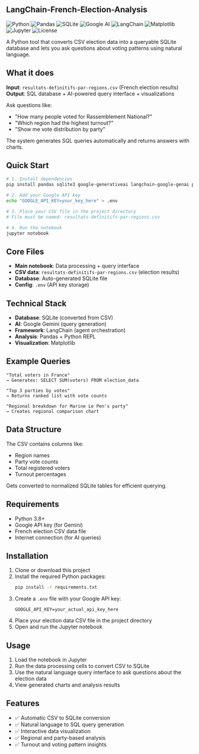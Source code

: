 ## LangChain-French-Election-Analysis

![Python](https://img.shields.io/badge/Python-3.8+-blue.svg?style=flat&logo=python&logoColor=white)
![Pandas](https://img.shields.io/badge/Pandas-150458?style=flat&logo=pandas&logoColor=white)
![SQLite](https://img.shields.io/badge/SQLite-003B57?style=flat&logo=sqlite&logoColor=white)
![Google AI](https://img.shields.io/badge/Google%20AI-4285F4?style=flat&logo=google&logoColor=white)
![LangChain](https://img.shields.io/badge/LangChain-000000?style=flat&logo=chainlink&logoColor=white)
![Matplotlib](https://img.shields.io/badge/Matplotlib-11557c?style=flat&logo=python&logoColor=white)
![Jupyter](https://img.shields.io/badge/Jupyter-F37626?style=flat&logo=jupyter&logoColor=white)
![License](https://img.shields.io/badge/License-MIT-green.svg?style=flat)

A Python tool that converts CSV election data into a queryable SQLite database and lets you ask questions about voting patterns using natural language.

## What it does

**Input**: `resultats-definitifs-par-regions.csv` (French election results)  
**Output**: SQL database + AI-powered query interface + visualizations

Ask questions like:
- "How many people voted for Rassemblement National?"
- "Which region had the highest turnout?"
- "Show me vote distribution by party"

The system generates SQL queries automatically and returns answers with charts.

## Quick Start

```bash
# 1. Install dependencies
pip install pandas sqlite3 google-generativeai langchain-google-genai python-dotenv matplotlib

# 2. Add your Google API key
echo "GOOGLE_API_KEY=your_key_here" > .env

# 3. Place your CSV file in the project directory
# File must be named: resultats-definitifs-par-regions.csv

# 4. Run the notebook
jupyter notebook
```

## Core Files

- **Main notebook**: Data processing + query interface
- **CSV data**: `resultats-definitifs-par-regions.csv` (election results)
- **Database**: Auto-generated SQLite file
- **Config**: `.env` (API key storage)

## Technical Stack

- **Database**: SQLite (converted from CSV)
- **AI**: Google Gemini (query generation)
- **Framework**: LangChain (agent orchestration)
- **Analysis**: Pandas + Python REPL
- **Visualization**: Matplotlib

## Example Queries

```
"Total voters in France"
→ Generates: SELECT SUM(voters) FROM election_data

"Top 3 parties by votes" 
→ Returns ranked list with vote counts

"Regional breakdown for Marine Le Pen's party"
→ Creates regional comparison chart
```

## Data Structure

The CSV contains columns like:
- Region names
- Party vote counts
- Total registered voters
- Turnout percentages

Gets converted to normalized SQLite tables for efficient querying.

## Requirements

- Python 3.8+
- Google API key (for Gemini)
- French election CSV data file
- Internet connection (for AI queries)

## Installation

1. Clone or download this project
2. Install the required Python packages:
   ```bash
   pip install -r requirements.txt
   ```
3. Create a `.env` file with your Google API key:
   ```
   GOOGLE_API_KEY=your_actual_api_key_here
   ```
4. Place your election data CSV file in the project directory
5. Open and run the Jupyter notebook

## Usage

1. Load the notebook in Jupyter
2. Run the data processing cells to convert CSV to SQLite
3. Use the natural language query interface to ask questions about the election data
4. View generated charts and analysis results

## Features

- ✅ Automatic CSV to SQLite conversion
- ✅ Natural language to SQL query generation
- ✅ Interactive data visualization
- ✅ Regional and party-based analysis
- ✅ Turnout and voting pattern insights
